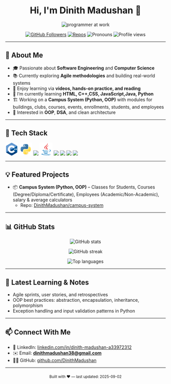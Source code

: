 <h1 align ="center"> Hi, I'm Dinith Madushan 👋</h1>

<p align="center">
<img src="https://media.giphy.com/media/L8K62iTDkzGX6/giphy.gif" width="620" alt="programmer at work"/>
</p>

<p align="center">
  <a href="https://github.com/DinithMadushan?tab=followers"><img src="https://img.shields.io/github/followers/DinithMadushan?style=flat&label=Followers" alt="GitHub Followers"></a>
  <a href="https://github.com/DinithMadushan?tab=repositories"><img src="https://img.shields.io/badge/Repos-Update%20Me-blue" alt="Repos"></a>
  <img src="https://img.shields.io/badge/Pronouns-he%2Fhim-informational" alt="Pronouns">
  <img src="https://komarev.com/ghpvc/?username=DinithMadushan&label=Profile%20views&color=0e75b6&style=flat" alt="Profile views"/>
</p>

---

## 🚀 About Me
- 🎓 Passionate about **Software Engineering** and **Computer Science**
- 📚 Currently exploring **Agile methodologies** and building real-world systems
- 🧩 Enjoy learning via **videos, hands-on practice, and reading**
- 🌱 I’m currently learning **HTML, C++,CSS, JavaScript,Java, Python**
- 🏗️ Working on a **Campus System (Python, OOP)** with modules for buildings, clubs, courses, events, enrollments, students, and employees
- 🧠 Interested in **OOP**, **DSA**, and clean architecture

---

## 🧰 Tech Stack
<p>
  <img src="https://raw.githubusercontent.com/devicons/devicon/master/icons/cplusplus/cplusplus-original.svg" alt="cplusplus" width="40" height="40"/>
  <img src="https://raw.githubusercontent.com/devicons/devicon/master/icons/python/python-original.svg" alt="python" width="40" height="40"/>
  <img src="https://img.shields.io/badge/HTML5-E34F26?logo=html5&logoColor=white"/>
  <img src="https://raw.githubusercontent.com/devicons/devicon/master/icons/java/java-original.svg" alt="java" width="40" height="40"/>
  <img src="https://img.shields.io/badge/JavaScript-F7DF1E?logo=javascript&logoColor=black"/>
  <img src="https://img.shields.io/badge/CSS3-1572B6?logo=css3&logoColor=white"/>
  <img src="https://img.shields.io/badge/SQLite-003B57?logo=sqlite&logoColor=white"/>
  <img src="https://img.shields.io/badge/Git-F05032?logo=git&logoColor=white"/>
</p>

---

## 💡 Featured Projects
- 📦 **Campus System (Python, OOP)** – Classes for Students, Courses (Degree/Diploma/Certificate), Employees (Academic/Non-Academic), salary & average calculators  
  - Repo: [DinithMadushan/campus-system](https://github.com/DinithMadushan/campus-system)

---

## 📊 GitHub Stats
<p align="center">
  <img src="https://github-readme-stats.vercel.app/api?username=DinithMadushan&show_icons=true&hide_border=true&theme=tokyonight" alt="GitHub stats"/>
</p>
<p align="center">
  <img src="https://streak-stats.demolab.com?user=DinithMadushan&hide_border=true&theme=tokyonight" alt="GitHub streak"/>
</p>
<p align="center">
  <img src="https://github-readme-stats.vercel.app/api/top-langs/?username=DinithMadushan&layout=compact&hide_border=true&theme=tokyonight" alt="Top languages"/>
</p>

---

## 📝 Latest Learning & Notes
- Agile sprints, user stories, and retrospectives
- OOP best practices: abstraction, encapsulation, inheritance, polymorphism
- Exception handling and input validation patterns in Python

---

## 📫 Connect With Me
- 💼 LinkedIn: [linkedin.com/in/dinith-madushan-a33972312](https://www.linkedin.com/in/dinith-madushan-a33972312/)
- ✉️ Email: **dinithmadushan38@gmail.com**
- 🧑‍💻 GitHub: [github.com/DinithMadushan](https://github.com/DinithMadushan)

---

<p align="center">
  <sub>Built with ❤️ — last updated: 2025-09-02</sub>
</p>
